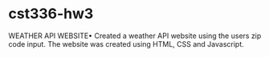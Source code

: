 # cst336-hw3
WEATHER API WEBSITE•	Created a weather API website using the users zip code input. The website was created using HTML, CSS and Javascript.
